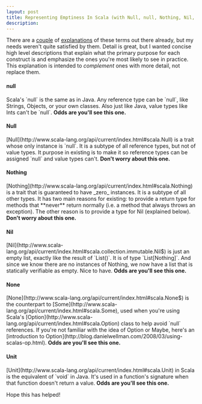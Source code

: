 ```yaml
---
layout: post
title: Representing Emptiness In Scala (with Null, null, Nothing, Nil, None, and Unit)
description:
---
```


There are a
[couple](http://lousycoder.com/index.php?/archives/92-Scala-So-many-ways-to-say-nothing.html)
of [explanations](http://oldfashionedsoftware.com/2008/08/20/a-post-about-nothing/)
of these terms out there already, but my needs weren't quite satisfied by them. Detail
is great, but I wanted concise high level descriptions that explain what the
primary purpose for each construct is and emphasize the ones you're most likely
to see in practice. This explanation is intended to _complement_ ones with more detail, not
replace them.

<h4>null</h4>
Scala's `null` is the same as in Java. Any reference type can be `null`, like
Strings, Objects, or your own classes. Also just like Java, value types like
Ints can't be `null`. <strong>Odds are you'll see this
one.</strong>

<h4>Null</h4>
[Null](http://www.scala-lang.org/api/current/index.html#scala.Null) is a trait
whose only instance is `null`. It is a subtype of all reference types, but not of
value types. It purpose in existing is to make it so reference types can be
assigned `null` and value types can't. <strong>Don't worry about this one.</strong>

<h4>Nothing</h4>
[Nothing](http://www.scala-lang.org/api/current/index.html#scala.Nothing) is a
trait that is guaranteed to have _zero_ instances. It is a subtype of all
other types. It has two main reasons for existing: to provide a return type for
methods that **never** return normally (i.e. a method that always throws an exception).  The other reason is to provide a type for
Nil (explained below). <strong>Don't worry about this
one.</strong> 

<h4>Nil</h4>
[Nil](http://www.scala-lang.org/api/current/index.html#scala.collection.immutable.Nil$)
is just an empty list, exactly like the result of `List()`. It is of type
`List[Nothing]`. And since we know there are no instances of Nothing, we now have a list
that is statically verifiable as empty. Nice to have. <strong>Odds are you'll see this one.</strong>

<h4>None</h4>
[None](http://www.scala-lang.org/api/current/index.html#scala.None$) is the
counterpart to
[Some](http://www.scala-lang.org/api/current/index.html#scala.Some), used when
you're using Scala's
[Option](http://www.scala-lang.org/api/current/index.html#scala.Option) class to
help avoid `null` references. If you're not familiar with the idea of Option or
Maybe, here's an [introduction to
Option](http://blog.danielwellman.com/2008/03/using-scalas-op.html).
<strong>Odds are you'll see this one.</strong>

<h4>Unit</h4>
[Unit](http://www.scala-lang.org/api/current/index.html#scala.Unit) in Scala is
the equivalent of `void` in Java. It's used in a function's signature when that
function doesn't return a value. <strong>Odds are you'll see this one.</strong>

Hope this has helped!
